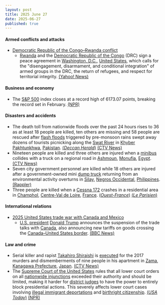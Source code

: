 ```yaml
---
layout: post
title: 2025 June 27
date: 2025-06-27
published: true
---
```



#### Armed conflicts and attacks

* [Democratic Republic of the Congo–Rwanda conflict](https://en.wikipedia.org/wiki/Democratic_Republic_of_the_Congo%E2%80%93Rwanda_conflict_%282022%E2%80%93present%29 "Democratic Republic of the Congo–Rwanda conflict (2022–present)")
  * [Rwanda](https://en.wikipedia.org/wiki/Rwanda "Rwanda") and the [Democratic Republic of the Congo](https://en.wikipedia.org/wiki/Democratic_Republic_of_the_Congo "Democratic Republic of the Congo") (DRC) sign a peace agreement in [Washington, D.C.](https://en.wikipedia.org/wiki/Washington%2C_D.C. "Washington, D.C."), [United States](https://en.wikipedia.org/wiki/United_States "United States"), which calls for the "disengagement, disarmament, and conditional integration" of armed groups in the DRC, the return of refugees, and respect for territorial integrity. [(Yahoo! News)](https://ca.news.yahoo.com/dr-congo-rwanda-sign-long-172415448.html)

#### Business and economy

* The [S&P 500](https://en.wikipedia.org/wiki/S%26P_500 "S&P 500") index closes at a record high of 6173.07 points, breaking the record set in February. [(NPR)](https://www.npr.org/2025/06/27/nx-s1-5447477/stocks-sandp-new-record-high)

#### Disasters and accidents

* The death toll from nationwide floods over the past 24 hours rises to 36 as at least 18 people are killed, ten others are missing and 58 people are rescued after [flash floods](https://en.wikipedia.org/wiki/Flash_flood "Flash flood") triggered by pre-monsoon rains swept away dozens of tourists picnicking along the [Swat River](https://en.wikipedia.org/wiki/Swat_River "Swat River") in [Khyber Pakhtunkhwa](https://en.wikipedia.org/wiki/Khyber_Pakhtunkhwa "Khyber Pakhtunkhwa"), [Pakistan](https://en.wikipedia.org/wiki/Pakistan "Pakistan"). [(*Deccan Herald*)](https://www.deccanherald.com/world/18-of-a-family-drown-in-flash-floods-in-pakistans-khyber-pakhtunkhwa-3605467) [(CTV News)](https://www.ctvnews.ca/world/article/flash-floods-in-pakistan-kill-at-least-7-and-sweep-away-dozens-of-tourists/)
* Nineteen people are killed and three others are injured when a [minibus](https://en.wikipedia.org/wiki/Minibus "Minibus") collides with a truck on a regional road in [Ashmoun](https://en.wikipedia.org/wiki/Ashmoun "Ashmoun"), [Monufia](https://en.wikipedia.org/wiki/Monufia "Monufia"), [Egypt](https://en.wikipedia.org/wiki/Egypt "Egypt"). [(CTV News)](https://www.ctvnews.ca/world/article/19-killed-in-a-road-collision-in-egypts-nile-delta-region/)
* Seven city government personnel are killed while 18 others are injured after a government-owned mini [dump truck](https://en.wikipedia.org/wiki/Dump_truck "Dump truck") returning from an environmental activity overturns in [Silay](https://en.wikipedia.org/wiki/Silay "Silay"), [Negros Occidental](https://en.wikipedia.org/wiki/Negros_Occidental "Negros Occidental"), [Philippines](https://en.wikipedia.org/wiki/Philippines "Philippines"). [(Rappler)](https://www.rappler.com/philippines/visayas/silay-city-road-crash-june-27-2025/)
* Three people are killed when a [Cessna 172](https://en.wikipedia.org/wiki/Cessna_172 "Cessna 172") crashes in a residential area in [Champhol](https://en.wikipedia.org/wiki/Champhol "Champhol"), [Centre-Val de Loire](https://en.wikipedia.org/wiki/Centre-Val_de_Loire "Centre-Val de Loire"), [France](https://en.wikipedia.org/wiki/France "France"). [(*Ouest-France*)](https://www.ouest-france.fr/societe/faits-divers/crash/trois-morts-dans-un-crash-davion-de-tourisme-pres-de-chartres-efb4bd0a-536c-11f0-8d7d-49e18ac65051) [(*Le Parisien*)](https://www.leparisien.fr/eure-et-loir-28/eure-et-loir-le-crash-dun-avion-de-tourisme-fait-trois-morts-pres-de-chartres-27-06-2025-BRHZL7OORBECXAAWSJFDCDEHTY.php)

#### International relations

* [2025 United States trade war with Canada and Mexico](https://en.wikipedia.org/wiki/2025_United_States_trade_war_with_Canada_and_Mexico "2025 United States trade war with Canada and Mexico")
  * [U.S. president](https://en.wikipedia.org/wiki/U.S._president "U.S. president") [Donald Trump](https://en.wikipedia.org/wiki/Donald_Trump "Donald Trump") announces the suspension of the trade talks with [Canada](https://en.wikipedia.org/wiki/Canada "Canada"), also announcing new tariffs on goods crossing the [Canada–United States border](https://en.wikipedia.org/wiki/Canada%E2%80%93United_States_border "Canada–United States border"). [(BBC News)](https://www.bbc.com/news/articles/ckg629n7wzvo)

#### Law and crime

* Serial killer and rapist [Takahiro Shiraishi](https://en.wikipedia.org/wiki/Takahiro_Shiraishi "Takahiro Shiraishi") is [executed](https://en.wikipedia.org/wiki/Capital_punishment_in_Japan "Capital punishment in Japan") for the 2017 murders and dismemberments of nine people in his apartment in [Zama](https://en.wikipedia.org/wiki/Zama%2C_Kanagawa "Zama, Kanagawa"), [Kanagawa Prefecture](https://en.wikipedia.org/wiki/Kanagawa_Prefecture "Kanagawa Prefecture"), [Japan](https://en.wikipedia.org/wiki/Japan "Japan"). [(CTV News)](https://www.ctvnews.ca/world/article/japan-executes-man-convicted-of-murder-for-killing-and-dismembering-9-people-in-his-apartment/)
* The [Supreme Court of the United States](https://en.wikipedia.org/wiki/Supreme_Court_of_the_United_States "Supreme Court of the United States") rules that all lower court orders on all [nationwide injunctions](https://en.wikipedia.org/wiki/Nationwide_injunction "Nationwide injunction") exceeded their authority and should be limited, making it harder for [district judges](https://en.wikipedia.org/wiki/US_federal_judge "US federal judge") to have the power to entirely block presidential actions. This severely affects lower court cases involving [illegal immigrant deportations](https://en.wikipedia.org/wiki/Deportation_in_the_second_presidency_of_Donald_Trump "Deportation in the second presidency of Donald Trump") and [birthright citizenship](https://en.wikipedia.org/wiki/Birthright_citizenship_in_the_United_States "Birthright citizenship in the United States"). [(*USA Today*)](https://www.usatoday.com/story/news/politics/2025/06/27/supreme-court-trump-birthright-citizenship/83905106007/) [(NPR)](https://www.npr.org/2025/06/27/1254874776/npr-politics-podcast-supreme-court-injunctions-birthright-citizenship)
